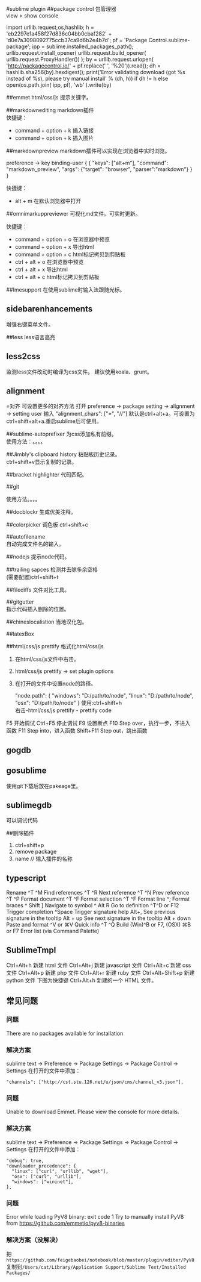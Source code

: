 #sublime plugin
##package control
包管理器  
view > show console  

import urllib.request,os,hashlib; h = 'eb2297e1a458f27d836c04bb0cbaf282' + 'd0e7a3098092775ccb37ca9d6b2e4b7d'; pf = 'Package Control.sublime-package'; ipp = sublime.installed_packages_path(); urllib.request.install_opener( urllib.request.build_opener( urllib.request.ProxyHandler()) ); by = urllib.request.urlopen( 'http://packagecontrol.io/' + pf.replace(' ', '%20')).read(); dh = hashlib.sha256(by).hexdigest(); print('Error validating download (got %s instead of %s), please try manual install' % (dh, h)) if dh != h else open(os.path.join( ipp, pf), 'wb' ).write(by)

##emmet
html/css/js 提示关键字。

##markdownediting
markdown插件  
快捷键： 

- command + option + k 插入链接
- command + option + k 插入图片

##markdownpreview
markdown插件可以实现在浏览器中实时浏览。  

preference -> key binding-user
{
  { "keys": ["alt+m"], "command": "markdown_preview", "args": {"target": "browser", "parser":"markdown"} }
}

快捷键： 

- alt + m 在默认浏览器中打开

##omnimarkuppreviewer
可视化md文件。可实时更新。  

快捷键：  

- command + option + o 在浏览器中预览  
- command + option + x 导出html
- command + option + c html标记拷贝到剪贴板
- ctrl + alt + o 在浏览器中预览  
- ctrl + alt + x 导出html
- ctrl + alt + c html标记拷贝到剪贴板

##Imesupport
在使用sublime时输入法跟随光标。

## sidebarenhancements
增强右键菜单文件。  

##less
less语言高亮  

## less2css
监测less文件改动时编译为css文件。
建议使用koala、grunt。

## alignment 
=对齐
可设置更多的对齐方法
打开 preference -> package setting -> alignment -> setting user
输入 "alignment_chars": ["=", "//"]
默认是ctrl+alt+a。可设置为ctrl+shift+alt+a.重启sublime后可使用。  

##sublime-autoprefixer
为css添加私有前缀。  
使用方法：。。。。  

##Jimbly's clipboard history
粘贴板历史记录。  
ctrl+shift+v显示复制的记录。  

##bracket highlighter
代码匹配。  

##git

使用方法。。。。

##docblockr
生成优美注释。  

##colorpicker
调色板
ctrl+shift+c

##autofilename  
自动完成文件名的输入。  

##nodejs
提示node代码。

##trailing sapces
检测并去除多余空格  
(需要配置)ctrl+shift+t

##filediffs
文件对比工具。  

##gitgutter  
指示代码插入删除的位置。  

##chineslocalistion
当地汉化包。  

##latexBox

##html/css/js prettify
格式化html/css/js  
1. 在html/css/js文件中右击。  
2. html/css/js prettify -> set plugin options  
3. 在打开的文件中设置node的路径。  

    "node.path": {
      "windows": "D:/path/to/node",
      "linux": "D:/path/to/node",
      "osx": "D:/path/to/node"
    }
使用:ctrl+shift+h  
右击-html/css/js prettify - prettify code

F5  开始调试
Ctrl+F5 停止调试
F9  设置断点
F10 Step over，执行一步，不进入函数
F11 Step into，进入函数
Shift+F11 Step out，跳出函数

## gogdb

## gosublime
使用git下载后放在pakeage里。

## sublimegdb
可以调试代码

##删除插件
1. ctrl+shift+p  
2. remove package  
3. name // 输入插件的名称  

## typescript
Rename	^T ^M
Find references	^T ^R
Next reference	^T ^N
Prev reference	^T ^P
Format document	^T ^F
Format selection	^T ^F
Format line	^;
Format braces	^ Shift ]
Navigate to symbol	^ Alt R
Go to definition	^T^D or F12
Trigger completion	^Space
Trigger signature help	Alt+,
See previous signature in the tooltip	Alt + up
See next signature in the tooltip	Alt + down
Paste and format	^V or ⌘V
Quick info	^T ^Q
Build	(Win)^B or F7, (OSX) ⌘B or F7
Error list	(via Command Palette)

## SublimeTmpl

Ctrl+Alt+h 新建 html 文件
Ctrl+Alt+j 新建 javascript 文件
Ctrl+Alt+c 新建 css 文件
Ctrl+Alt+p 新建 php 文件
Ctrl+Alt+r 新建 ruby 文件
Ctrl+Alt+Shift+p 新建 python 文件
下图为快捷键 Ctrl+Alt+h 新建的一个 HTML 文件。

## 常见问题

### 问题
There are no packages available for installation
### 解决方案
sublime text -> Preference -> Package Settings -> Package Control -> Settings
在打开的文件中添加：
```
"channels": ["http://cst.stu.126.net/u/json/cms/channel_v3.json"],
```

### 问题
Unable to download Emmet. Please view the console for more details.
### 解决方案
sublime text -> Preference -> Package Settings -> Package Control -> Settings
在打开的文件中添加：
```
"debug": true,
"downloader_precedence": {
  "linux": ["curl", "urllib", "wget"],
  "osx": ["curl", "urllib"],
  "windows": ["wininet"],
},
```

### 问题
Error while loading PyV8 binary: exit code 1 
Try to manually install PyV8 from
https://github.com/emmetio/pyv8-binaries
### 解决方案（没解决）
把`https://github.com/feigebaobei/notebook/blob/master/plugin/editer/PyV8`复制到`/Users/cat/Library/Application Support/Sublime Text/Installed Packages/`


